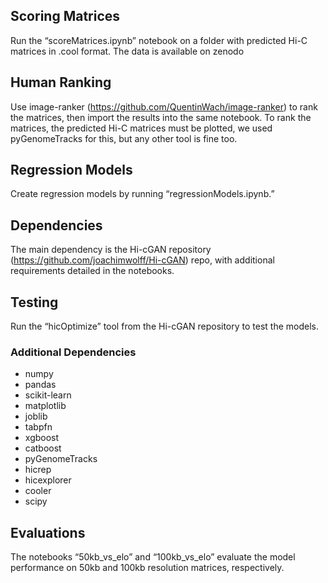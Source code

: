 ## Scoring Matrices
Run the “scoreMatrices.ipynb” notebook on a folder with predicted Hi-C matrices in .cool format. The data is available on zenodo

## Human Ranking
Use image-ranker (https://github.com/QuentinWach/image-ranker) to rank the matrices, then import the results into the same notebook. To rank the matrices, the predicted Hi-C matrices must be plotted, we used pyGenomeTracks for this, but any other tool is fine too.

## Regression Models
Create regression models by running “regressionModels.ipynb.”

## Dependencies
The main dependency is the  Hi-cGAN repository (https://github.com/joachimwolff/Hi-cGAN) repo, with additional requirements detailed in the notebooks.

## Testing
Run the “hicOptimize” tool from the Hi-cGAN repository to test the models.

### Additional Dependencies

- numpy  
- pandas  
- scikit-learn  
- matplotlib  
- joblib  
- tabpfn  
- xgboost  
- catboost  
- pyGenomeTracks  
- hicrep  
- hicexplorer  
- cooler  
- scipy  


## Evaluations
The notebooks “50kb_vs_elo” and “100kb_vs_elo” evaluate the model performance on 50kb and 100kb resolution matrices, respectively.